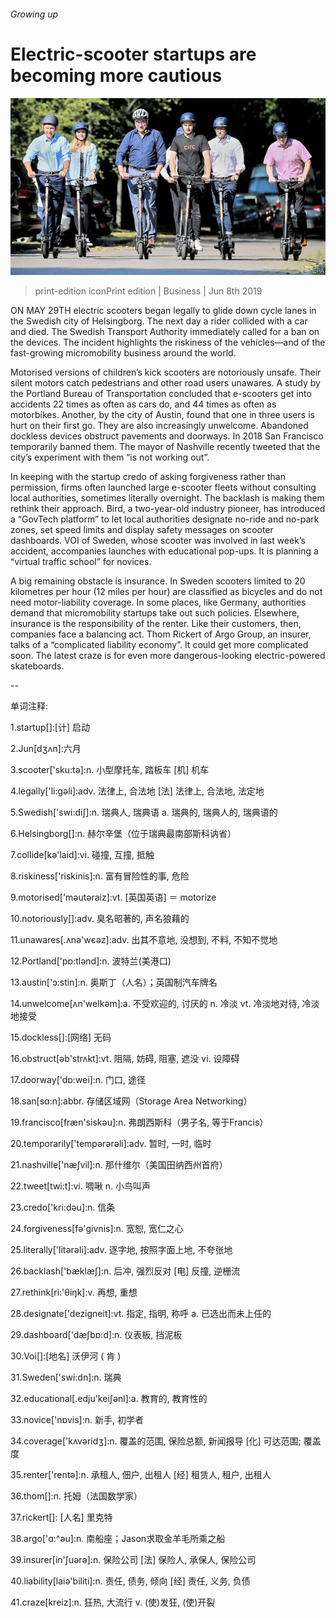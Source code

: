 ###### Growing up

# Electric-scooter startups are becoming more cautious 

![image](images/20190608_wbp501.jpg) 

> print-edition iconPrint edition | Business | Jun 8th 2019 

ON MAY 29TH electric scooters began legally to glide down cycle lanes in the Swedish city of Helsingborg. The next day a rider collided with a car and died. The Swedish Transport Authority immediately called for a ban on the devices. The incident highlights the riskiness of the vehicles—and of the fast-growing micromobility business around the world. 

Motorised versions of children’s kick scooters are notoriously unsafe. Their silent motors catch pedestrians and other road users unawares. A study by the Portland Bureau of Transportation concluded that e-scooters get into accidents 22 times as often as cars do, and 44 times as often as motorbikes. Another, by the city of Austin, found that one in three users is hurt on their first go. They are also increasingly unwelcome. Abandoned dockless devices obstruct pavements and doorways. In 2018 San Francisco temporarily banned them. The mayor of Nashville recently tweeted that the city’s experiment with them “is not working out”. 

In keeping with the startup credo of asking forgiveness rather than permission, firms often launched large e-scooter fleets without consulting local authorities, sometimes literally overnight. The backlash is making them rethink their approach. Bird, a two-year-old industry pioneer, has introduced a “GovTech platform” to let local authorities designate no-ride and no-park zones, set speed limits and display safety messages on scooter dashboards. VOI of Sweden, whose scooter was involved in last week’s accident, accompanies launches with educational pop-ups. It is planning a “virtual traffic school” for novices. 

A big remaining obstacle is insurance. In Sweden scooters limited to 20 kilometres per hour (12 miles per hour) are classified as bicycles and do not need motor-liability coverage. In some places, like Germany, authorities demand that micromobility startups take out such policies. Elsewhere, insurance is the responsibility of the renter. Like their customers, then, companies face a balancing act. Thom Rickert of Argo Group, an insurer, talks of a “complicated liability economy”. It could get more complicated soon. The latest craze is for even more dangerous-looking electric-powered skateboards. 

-- 

 单词注释:

1.startup[]:[计] 启动 

2.Jun[dʒʌn]:六月 

3.scooter['sku:tә]:n. 小型摩托车, 踏板车 [机] 机车 

4.legally['li:gәli]:adv. 法律上, 合法地 [法] 法律上, 合法地, 法定地 

5.Swedish['swi:diʃ]:n. 瑞典人, 瑞典语 a. 瑞典的, 瑞典人的, 瑞典语的 

6.Helsingborg[]:n. 赫尔辛堡（位于瑞典最南部斯科讷省） 

7.collide[kә'laid]:vi. 碰撞, 互撞, 抵触 

8.riskiness['riskinis]:n. 富有冒险性的事, 危险 

9.motorised['məutəraiz]:vt. [英国英语] ＝ motorize 

10.notoriously[]:adv. 臭名昭著的, 声名狼藉的 

11.unawares[.ʌnә'wєәz]:adv. 出其不意地, 没想到, 不料, 不知不觉地 

12.Portland['pɒ:tlәnd]:n. 波特兰(美港口) 

13.austin['ɔ:stin]:n. 奥斯丁（人名）；英国制汽车牌名 

14.unwelcome[ʌn'welkәm]:a. 不受欢迎的, 讨厌的 n. 冷淡 vt. 冷淡地对待, 冷淡地接受 

15.dockless[]:[网络] 无码 

16.obstruct[әb'strʌkt]:vt. 阻隔, 妨碍, 阻塞, 遮没 vi. 设障碍 

17.doorway['dɒ:wei]:n. 门口, 途径 

18.san[sɑ:n]:abbr. 存储区域网（Storage Area Networking） 

19.francisco[fræn'siskәu]:n. 弗朗西斯科（男子名, 等于Francis） 

20.temporarily['tempәrәrәli]:adv. 暂时, 一时, 临时 

21.nashville['næʃvil]:n. 那什维尔（美国田纳西州首府） 

22.tweet[twi:t]:vi. 啁啾 n. 小鸟叫声 

23.credo['kri:dәu]:n. 信条 

24.forgiveness[fә'givnis]:n. 宽恕, 宽仁之心 

25.literally['litәrәli]:adv. 逐字地, 按照字面上地, 不夸张地 

26.backlash['bæklæʃ]:n. 后冲, 强烈反对 [电] 反撞, 逆栅流 

27.rethink[ri:'θiŋk]:v. 再想, 重想 

28.designate['dezigneit]:vt. 指定, 指明, 称呼 a. 已选出而未上任的 

29.dashboard['dæʃbɒ:d]:n. 仪表板, 挡泥板 

30.Voi[]:[地名] 沃伊河 ( 肯 ) 

31.Sweden['swi:dn]:n. 瑞典 

32.educational[.edju'keiʃәnl]:a. 教育的, 教育性的 

33.novice['nɒvis]:n. 新手, 初学者 

34.coverage['kʌvәridʒ]:n. 覆盖的范围, 保险总额, 新闻报导 [化] 可达范围; 覆盖度 

35.renter['rentә]:n. 承租人, 佃户, 出租人 [经] 租赁人, 租户, 出租人 

36.thom[]:n. 托姆（法国数学家） 

37.rickert[]: [人名] 里克特 

38.argo['ɑ:^әu]:n. 南船座；Jason求取金羊毛所乘之船 

39.insurer[in'ʃuәrә]:n. 保险公司 [法] 保险人, 承保人, 保险公司 

40.liability[laiә'biliti]:n. 责任, 债务, 倾向 [经] 责任, 义务, 负债 

41.craze[kreiz]:n. 狂热, 大流行 v. (使)发狂, (使)开裂 

